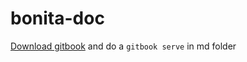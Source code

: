 # bonita-doc

[Download gitbook](https://github.com/GitbookIO/gitbook/blob/master/docs/setup.md) and do a `gitbook serve` in md folder
